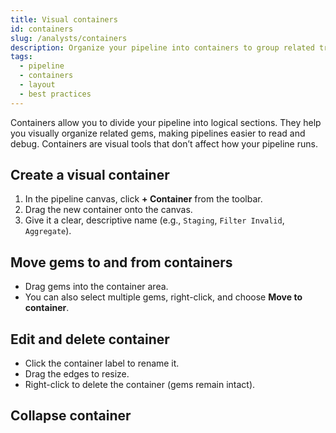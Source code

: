 ```yaml
---
title: Visual containers
id: containers
slug: /analysts/containers
description: Organize your pipeline into containers to group related transformations
tags:
  - pipeline
  - containers
  - layout
  - best practices
---
```


Containers allow you to divide your pipeline into logical sections. They help you visually organize related gems, making pipelines easier to read and debug. Containers are visual tools that don’t affect how your pipeline runs.

## Create a visual container

1. In the pipeline canvas, click **+ Container** from the toolbar.
2. Drag the new container onto the canvas.
3. Give it a clear, descriptive name (e.g., `Staging`, `Filter Invalid`, `Aggregate`).

## Move gems to and from containers

- Drag gems into the container area.
- You can also select multiple gems, right-click, and choose **Move to container**.

## Edit and delete container

- Click the container label to rename it.
- Drag the edges to resize.
- Right-click to delete the container (gems remain intact).

## Collapse container
